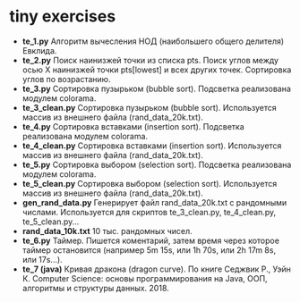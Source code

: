 # tiny exercises
- **te_1.py** Алгоритм вычесления НОД (наибольшего общего делителя) Евклида.
- **te_2.py** Поиск наинизжей точки из списка pts. Поиск углов между осью X наинизжей точки pts[lowest] и всех других точек. Сортировка углов по возрастанию.
- **te_3.py** Сортировка пузырьком (bubble sort). Подсветка реализована модулем colorama.
- **te_3_clean.py** Сортировка пузырьком (bubble sort). Используется массив из внешнего файла (rand_data_20k.txt).
- **te_4.py** Сортировка вставками (insertion sort). Подсветка реализована модулем colorama.
- **te_4_clean.py** Сортировка вставками (insertion sort). Используется массив из внешнего файла (rand_data_20k.txt).
- **te_5.py** Сортировка выбором (selection sort). Подсветка реализована модулем colorama.
- **te_5_clean.py** Сортировка выбором (selection sort). Используется массив из внешнего файла (rand_data_20k.txt).
- **gen_rand_data.py** Генерирует файл rand_data_20k.txt с рандомными числами. Используется для скриптов te_3_clean.py, te_4_clean.py, te_5_clean.py...
- **rand_data_10k.txt** 10 тыс. рандомных чисел.
- **te_6.py** Таймер. Пишется коментарий, затем время через которое таймер остановится (например 5m 15s, или 1h 70s, или 2h 17m 8s, или 17s...).
- **te_7 (java)** Кривая дракона (dragon curve). По книге Седжвик Р., Уэйн К. Computer Science: основы программирования на Java, ООП, алгоритмы  и структуры данных. 2018.

